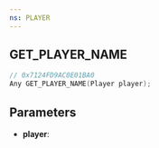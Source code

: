```yaml
---
ns: PLAYER
---
```

## GET_PLAYER_NAME

```c
// 0x7124FD9AC0E01BA0
Any GET_PLAYER_NAME(Player player);
```

## Parameters
* **player**:
